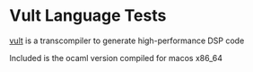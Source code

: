 # Vult Language Tests

[vult](https://modlfo.github.io/vult/) is a transcompiler to generate high-performance DSP code

Included is the ocaml version compiled for macos x86_64

